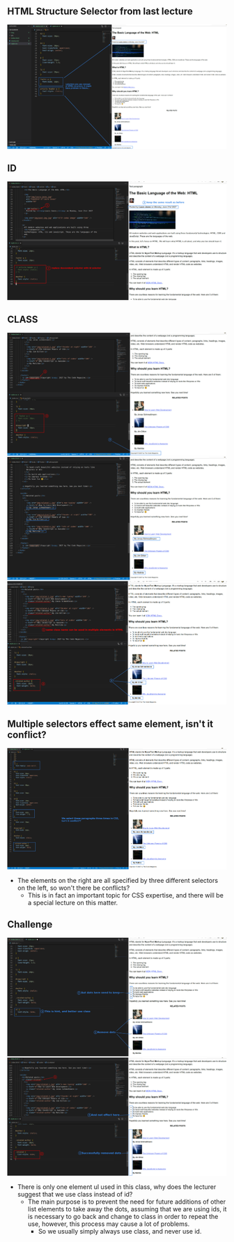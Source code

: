 ## **HTML Structure Selector from last lecture**

![Alt HTML structure selectors from last lecture](pic/01.png)

## **ID**

![Alt auther](pic/02.png)

## **CLASS**

![Alt copyright](pic/03.png)
![Alt related-author](pic/04.png)
![Alt use class selector](pic/05.png)

## **Multiple selectors effect same element, isn't it conflict?**

![Alt conflict?](pic/06.png)

- The elements on the right are all specified by three different selectors on the left, so won't there be conflicts?
  - This is in fact an important topic for CSS expertise, and there will be a special lecture on this matter.

## **Challenge**

![Alt challenge](pic/07.png)
![Alt solution, but why use class here?](pic/08.png)

- There is only one element ul used in this class, why does the lecturer suggest that we use class instead of id?
  - The main purpose is to prevent the need for future additions of other list elements to take away the dots, assuming that we are using ids, it is necessary to go back and change to class in order to repeat the use, however, this process may cause a lot of problems.
    - So we usually simply always use class, and never use id.
